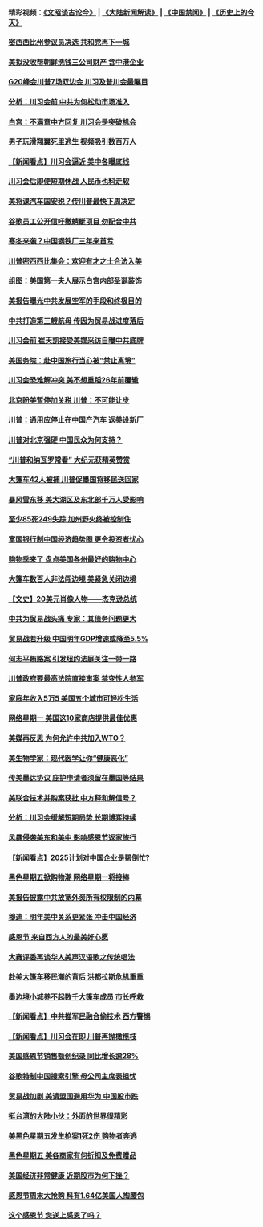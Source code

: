 #### 精彩视频：[《文昭谈古论今》](https://github.com/gfw-breaker/wenzhao/blob/master/README.md?t=11280931) | [《大陆新闻解读》](https://github.com/gfw-breaker/ntdtv-comedy/blob/master/README.md?t=11280931) | [《中国禁闻》](https://github.com/gfw-breaker/ntdtv-news/blob/master/README.md?t=11280931) | [《历史上的今天》](https://github.com/gfw-breaker/today-in-history/blob/master/README.md?t=11280931) 

#### [密西西比州参议员决选 共和党再下一城](../pages/nsc412/n10878712.md?t=11280931) 

#### [美拟没收帮朝鲜洗钱三公司财产 含中港企业](../pages/nsc412/n10878223.md?t=11280931) 

#### [G20峰会川普7场双边会 川习及普川会最瞩目](../pages/nsc412/n10877729.md?t=11280931) 

#### [分析：川习会前 中共为何松动市场准入](../pages/nsc412/n10877536.md?t=11280931) 

#### [白宫：不满意中方回复 川习会是突破机会](../pages/nsc412/n10877725.md?t=11280931) 

#### [男子玩滑翔翼死里逃生 视频吸引数百万人](../pages/nsc412/n10877704.md?t=11280931) 

#### [【新闻看点】川习会逼近 美中各曝底线](../pages/nsc412/n10877611.md?t=11280931) 

#### [川习会后即便短期休战 人民币也料走软](../pages/nsc412/n10877505.md?t=11280931) 

#### [美将课汽车国安税？传川普最快下周决定](../pages/nsc412/n10877485.md?t=11280931) 

#### [谷歌员工公开信吁撤蜻蜓项目 勿配合中共](../pages/nsc412/n10877407.md?t=11280931) 

#### [寒冬来袭？中国钢铁厂三年来首亏](../pages/nsc412/n10877369.md?t=11280931) 

#### [川普密西西比集会：欢迎有才之士合法入美](../pages/nsc412/n10877175.md?t=11280931) 

#### [组图：美国第一夫人展示白宫内部圣诞装饰](../pages/nsc412/n10876715.md?t=11280931) 

#### [美报告曝光中共发展空军的手段和终极目的](../pages/nsc412/n10875744.md?t=11280931) 

#### [中共打造第三艘航母 传因为贸易战进度落后](../pages/nsc412/n10876549.md?t=11280931) 

#### [川习会前 崔天凯接受美媒采访自曝中共底牌](../pages/nsc412/n10875588.md?t=11280931) 

#### [美国务院：赴中国旅行当心被“禁止离境”](../pages/nsc412/n10875955.md?t=11280931) 

#### [川习会恐难解冲突 美不想重蹈26年前覆辙](../pages/nsc412/n10875981.md?t=11280931) 

#### [北京盼美暂停加关税 川普：不可能让步](../pages/nsc412/n10875808.md?t=11280931) 

#### [川普：通用应停止在中国产汽车 返美设新厂](../pages/nsc412/n10875814.md?t=11280931) 

#### [川普对北京强硬 中国民众为何支持？](../pages/nsc412/n10875303.md?t=11280931) 

#### [“川普和纳瓦罗常看” 大纪元获精英赞赏](../pages/nsc412/n10874031.md?t=11280931) 

#### [大篷车42人被捕 川普促墨国将移民送回家](../pages/nsc412/n10875540.md?t=11280931) 

#### [暴风雪东移 美大湖区及东北部千万人受影响](../pages/nsc412/n10875370.md?t=11280931) 

#### [至少85死249失踪 加州野火终被控制住](../pages/nsc412/n10874488.md?t=11280931) 

#### [富国银行制中国经济趋势图 更令投资者忧心](../pages/nsc412/n10874182.md?t=11280931) 

#### [购物季来了 盘点美国各州最好的购物中心](../pages/nsc412/n10869918.md?t=11280931) 

#### [大篷车数百人非法闯边境 美紧急关闭边境](../pages/nsc412/n10873849.md?t=11280931) 

#### [【文史】20美元肖像人物——杰克逊总统](../pages/nsc412/n4606292.md?t=11280931) 

#### [中共为贸易战头痛 专家：其债务问题更大](../pages/nsc412/n10873720.md?t=11280931) 

#### [贸易战若升级 中国明年GDP增速或降至5.5%](../pages/nsc412/n10873758.md?t=11280931) 

#### [何志平贿赂案 引发纽约法庭关注一带一路](../pages/nsc412/n10873540.md?t=11280931) 

#### [川普政府要最高法院直接审案 禁变性人参军](../pages/nsc412/n10873508.md?t=11280931) 

#### [家庭年收入5万5  美国五个城市可轻松生活](../pages/nsc412/n10872685.md?t=11280931) 

#### [网络星期一 美国这10家商店提供最佳优惠](../pages/nsc412/n10873156.md?t=11280931) 

#### [美媒再反思 为何允许中共加入WTO？](../pages/nsc412/n10872958.md?t=11280931) 

#### [美生物学家：现代医学让你“健康恶化”](../pages/nsc412/n10872870.md?t=11280931) 

#### [传美墨达协议 庇护申请者须留在墨国等结果](../pages/nsc412/n10872961.md?t=11280931) 

#### [美联合技术并购案获批 中方释和解信号？](../pages/nsc412/n10872855.md?t=11280931) 

#### [分析：川习会缓解短期局势 长期博弈持续](../pages/nsc412/n10872672.md?t=11280931) 

#### [风暴侵袭美东和美中 影响感恩节返家旅行](../pages/nsc412/n10872796.md?t=11280931) 

#### [【新闻看点】2025计划对中国企业是帮倒忙?](../pages/nsc412/n10872729.md?t=11280931) 

#### [黑色星期五掀购物潮 网络星期一将接棒](../pages/nsc412/n10872640.md?t=11280931) 

#### [美报告披露中共放宽外资所有权限制的内幕](../pages/nsc412/n10872255.md?t=11280931) 

#### [穆迪：明年美中关系更紧张 冲击中国经济](../pages/nsc412/n10872456.md?t=11280931) 

#### [感恩节 来自西方人的最美好心愿](../pages/nsc412/n10871477.md?t=11280931) 

#### [大赛评委再谈华人美声汉语歌之传统唱法](../pages/nsc412/n10871818.md?t=11280931) 

#### [赴美大篷车移民潮的背后 洪都拉斯危机重重](../pages/nsc412/n10871641.md?t=11280931) 

#### [墨边境小城养不起数千大篷车成员 市长呼救](../pages/nsc412/n10871580.md?t=11280931) 

#### [【新闻看点】中共推军民融合偷技术 西方警惕](../pages/nsc412/n10871382.md?t=11280931) 

#### [【新闻看点】川习会在即 川普再抛橄榄枝](../pages/nsc412/n10871248.md?t=11280931) 

#### [美国感恩节销售额创纪录 同比增长逾28%](../pages/nsc412/n10871319.md?t=11280931) 

#### [谷歌特制中国搜索引擎 母公司主席表担忧](../pages/nsc412/n10871238.md?t=11280931) 

#### [贸易战加剧 美请盟国避用华为 中国股市跌](../pages/nsc412/n10871064.md?t=11280931) 

#### [挺台湾的大陆小伙：外面的世界很精彩](../pages/nsc412/n10870983.md?t=11280931) 

#### [美黑色星期五发生枪案1死2伤 购物者奔逃](../pages/nsc412/n10870651.md?t=11280931) 

#### [黑色星期五 美各商家有何折扣及免费赠品](../pages/nsc412/n10869609.md?t=11280931) 

#### [美国经济非常健康 近期股市为何下挫？](../pages/nsc412/n10869220.md?t=11280931) 

#### [感恩节周末大抢购 料有1.64亿美国人掏腰包](../pages/nsc412/n10869532.md?t=11280931) 

#### [这个感恩节 您送上感恩了吗？](../pages/nsc412/n10869319.md?t=11280931) 

